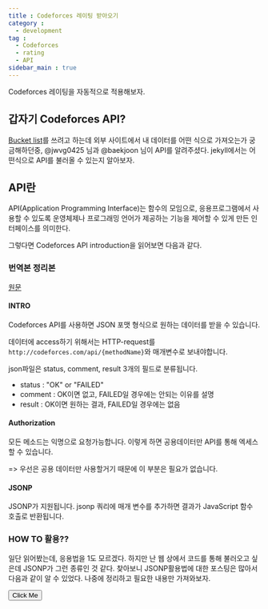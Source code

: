 ```yaml
---
title : Codeforces 레이팅 받아오기
category :
  - development
tag :
  - Codeforces
  - rating
  - API
sidebar_main : true
---
```


Codeforces 레이팅을 자동적으로 적용해보자.

## 갑자기 Codeforces API?

[Bucket list](https://subinium.github.io/about/bucketlist)를 쓰려고 하는데 외부 사이트에서 내 데이터를 어떤 식으로 가져오는가 궁금해하던중, @jwvg0425 님과 @baekjoon 님이 API를 알려주셨다. jekyll에서는 어떤식으로 API를 불러올 수 있는지 알아보자.

## API란

API(Application Programming Interface)는 함수의 모임으로, 응용프로그램에서 사용할 수 있도록 운영체제나 프로그래밍 언어가 제공하는 기능을 제어할 수 있게 만든 인터페이스를 의미한다.

그렇다면 Codeforces API introduction을 읽어보면 다음과 같다.

### 번역본 정리본

[원문](https://codeforces.com/api/help)

#### INTRO

Codeforces API를 사용하면 JSON 포맷 형식으로 원하는 데이터를 받을 수 있습니다.

데이터에 access하기 위해서는 HTTP-request를 `http://codeforces.com/api/{methodName}`와 매개변수로 보내야합니다.

json파일은 status, comment, result 3개의 필드로 분류됩니다.

- status : "OK" or "FAILED"
- comment : OK이면 없고, FAILED일 경우에는 안되는 이유를 설명
- result : OK이면 원하는 결과, FAILED일 경우에는 없음

#### Authorization

모든 메소드는 익명으로 요청가능합니다. 이렇게 하면 공용데이터만 API를 통해 엑세스 할 수 있습니다.

=> 우선은 공용 데이터만 사용할거기 때문에 이 부분은 필요가 없습니다.

#### JSONP

JSONP가 지원됩니다. jsonp 쿼리에 매개 변수를 추가하면 결과가 JavaScript 함수 호출로 반환됩니다.


### HOW TO 활용??

일단 읽어봤는데, 응용법을 1도 모르겠다. 하지만 난 웹 상에서 코드를 통해 불러오고 싶은데 JSONP가 그런 종류인 것 같다. 찾아보니 JSONP활용법에 대한 포스팅은 많아서 다음과 같이 알 수 있었다. 나중에 정리하고 필요한 내용만 가져와보자.
<script type ="text/javascript" src = "http://codeforces.com/api/user.rating?handle=GOD_SUBINIUM"></script>

<script type="text/javascript">
   $(document).ready(
    $(function() {
        $("#btn1").click(function(){
            $.ajax({
                url: "http://codeforces.com/api/user.rating?handle=GOD_SUBINIUM",
                dataType: "json",
                timeout:30000,
                success: function(data){
                    alert("hello");
                    $("#textView1").html(data);
                },
                error: function(xhr, message, errorThrown){
                    var msg = xhr.status + " / " + message + " / " + errorThrown;
                    //alert(msg);
                    $("#textView1").html(msg);
                }
            });
        });
    });
    );
</script>


<input id="btn1" type="button" value="Click Me">

<div id="textView1"></div>
